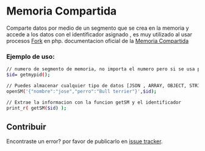 # Memoria Compartida

Comparte datos por medio de un segmento que se crea en la memoria y accede a los datos con el identificador asignado , 
es muy utilizado al usar procesos [Fork](https://www.php.net/manual/en/function.pcntl-fork.php) en php.
documentacion oficial de la [Memoria Compartida](https://www.php.net/manual/en/ref.shmop.php)




### Ejemplo de uso:

```sh
// numero de segmento de memoria, no importa el numero pero si se usa procesos es mejor identificarlos con el PID
$id= getmypid(); 

// Puedes almacenar cualquier tipo de datos [JSON , ARRAY, OBJECT, STRING, NUMERIC]
openSM('{"nombre":"jose","perro":"Bull terrier"}',$id);

// Extrae la informacion con la funcion getSM y el identificador
print_r( getSM($id) );  
```


## Contribuir
Encontraste un error? por favor de publicarlo en [issue tracker](https://github.com/CR0NYM3X/Memoria-Compartida-PHP/issues).
